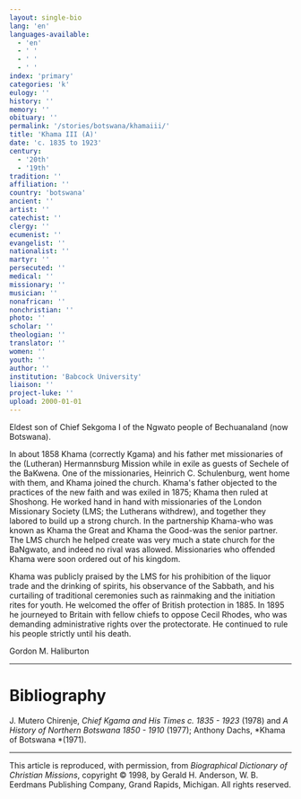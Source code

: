 ```yaml
---
layout: single-bio
lang: 'en'
languages-available:
  - 'en'
  - ' '
  - ' '
  - ' '
index: 'primary'
categories: 'k'
eulogy: ''
history: ''
memory: ''
obituary: ''
permalink: '/stories/botswana/khamaiii/'
title: 'Khama III (A)'
date: 'c. 1835 to 1923'
century:
  - '20th'
  - '19th'
tradition: ''
affiliation: ''
country: 'botswana'
ancient: ''
artist: ''
catechist: ''
clergy: ''
ecumenist: ''
evangelist: ''
nationalist: ''
martyr: ''
persecuted: ''
medical: ''
missionary: ''
musician: ''
nonafrican: ''
nonchristian: ''
photo: ''
scholar: ''
theologian: ''
translator: ''
women: ''
youth: ''
author: ''
institution: 'Babcock University'
liaison: ''
project-luke: ''
upload: 2000-01-01
---
```



Eldest son of Chief Sekgoma I of the Ngwato people of Bechuanaland (now Botswana).

In about 1858 Khama (correctly Kgama) and his father met missionaries of the (Lutheran) Hermannsburg Mission while in exile as guests of Sechele of the BaKwena. One of the missionaries, Heinrich C. Schulenburg, went home with them, and Khama joined the church. Khama's father objected to the practices of the new faith and was exiled in 1875; Khama then ruled at Shoshong. He worked hand in hand with missionaries of the London Missionary Society (LMS; the Lutherans withdrew), and together they labored to build up a strong church. In the partnership Khama-who was known as Khama the Great and Khama the Good-was the senior partner. The LMS church he helped create was very much a state church for the BaNgwato, and indeed no rival was allowed. Missionaries who offended Khama were soon ordered out of his kingdom.

Khama was publicly praised by the LMS for his prohibition of the liquor trade and the drinking of spirits, his observance of the Sabbath, and his curtailing of traditional ceremonies such as rainmaking and the initiation rites for youth. He welcomed the offer of British protection in 1885. In 1895 he journeyed to Britain with fellow chiefs to oppose Cecil Rhodes, who was demanding administrative rights over the protectorate. He continued to rule his people strictly until his death.

Gordon M. Haliburton

---

# Bibliography

J. Mutero Chirenje, *Chief Kgama and His Times c. 1835 - 1923* (1978) and *A History of Northern Botswana 1850 - 1910* (1977); Anthony Dachs, *Khama of Botswana *(1971).

---

This article is reproduced, with permission, from *Biographical Dictionary of Christian Missions*,   copyright &copy; 1998, by Gerald H. Anderson, W. B. Eerdmans Publishing Company, Grand Rapids, Michigan.  All rights reserved.
